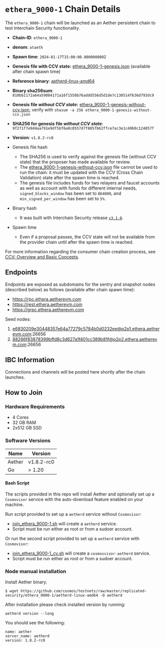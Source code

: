 # `ethera_9000-1` Chain Details

The `ethera_9000-1` chain will be launched as an Aether persistent chain to test Interchain Security functionality.

- **Chain-ID**: `ethera_9000-1`
- **denom**: `ataeth`
- **Spawn time**: `2024-01-17T15:00:00.000000000Z`
- **Genesis file with CCV state:** [ethera_9000-1-genesis.json](./ethera_9000-1-genesis.json) (available after chain spawn time)
- **Reference binary**: [aetherd-linux-amd64](./aetherd-linux-amd64)
- **Binary sha256sum**: `810bb1172a64a59084171a16f1558b76addd556d5d1de7c130514f636d793dc9`
- **Genesis file _without CCV state_:** [ethera_9000-1-genesis-without-ccv.json](./ethera_9000-1-genesis-without-ccv.json), verify with `shasum -a 256 ethera_9000-1-genesis-without-ccv.json`
- **SHA256 for genesis file _without CCV state_**: `9f271f7e9d4aa791e9df5bf6a0c0557d7f805fb62ffce7ac3e1c49b0c124857f`
- **Version**: `v1.8.2-rc0`

- Genesis file hash
  - The SHA256 is used to verify against the genesis file (without CCV state) that the proposer has made available for review.
  - The [ethera_9000-1-genesis-without-ccv.json](./ethera_9000-1-genesis-without-ccv.json) file cannot be used to run the chain: it must be updated with the CCV (Cross Chain Validation) state after the spawn time is reached.
  - The genesis file includes funds for two relayers and faucet accounts as well as account with funds for different internal needs, `signed_blocks_window` has been set to `864000`, and `min_signed_per_window` has been set to `5%`.
- Binary hash
  - It was built with Interchain Security release [`v3.1.0`](https://github.com/cosmos/interchain-security/releases/tag/v3.1.0).
- Spawn time
  - Even if a proposal passes, the CCV state will not be available from the provider chain until after the spawn time is reached.

For more information regarding the consumer chain creation process, see [CCV: Overview and Basic Concepts](https://github.com/cosmos/ibc/blob/main/spec/app/ics-028-cross-chain-validation/overview_and_basic_concepts.md).

## Endpoints

Endpoints are exposed as subdomains for the sentry and snapshot nodes (described below) as follows (available after chain spawn time):

- https://rpc.ethera.aetherevm.com
- https://rest.ethera.aetherevm.com
- https://grpc.ethera.aetherevm.com

Seed nodes:

1. e6830209e30448357e64a77279c5784b0d0232ee@p2p1.ethera.aetherevm.com:26656
1. 88266f83878399bffd8c3d627a1f401cc389b81f@p2p2.ethera.aetherevm.com:26656

## IBC Information

Connections and channels will be posted here shortly after the chain launches.

## How to Join

### Hardware Requirements

- 4 Cores
- 32 GB RAM
- 2x512 GB SSD

### Software Versions

| Name   | Version    |
| ------ | ---------- |
| Aether | v1.8.2-rc0 |
| Go     | > 1.20     |

#### Bash Script

The scripts provided in this repo will install Aether and optionally set up a `Cosmovisor` service with the auto-download feature enabled on your machine.

Run script provided to set up a `aetherd` service without `Cosmovisor`:

- [join_ethera_9000-1.sh](./join_ethera_9000-1.sh) will create a `aetherd` service.
- Script must be run either as root or from a sudoer account.

Or run the second script provided to set up a `aetherd` service with `Cosmovisor`:

- [join_ethera_9000-1_cv.sh](./join_ethera_9000-1_cv.sh) will create a `cosmosvisor-aetherd` service.
- Script must be run either as root or from a sudoer account.

### Node manual installation

Install Aether binary.

```
$ wget https://github.com/cosmos/testnets/raw/master/replicated-security/ethera_9000-1/aetherd-linux-amd64 -O aetherd
```

After installation please check installed version by running:

`aetherd version --long`

You should see the following:

```
name: aether
server_name: aetherd
version: 1.8.2-rc0
```
